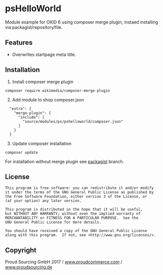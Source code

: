 # psHelloWorld
Module example for OXID 6 using composer merge plugin, instaed installing via packagist/repository/file.

## Features
- Overwrites startpage meta title.

## Installation
1. Install composer merge plugin
```
composer require wikimedia/composer-merge-plugin
```
2. Add module to shop composer.json

```
  "extra": {
    "merge-plugin": {
      "include": [
        "source/modules/ps/pshelloworld/composer.json"
      ]
    }
  }
```

3. Update composer installation
```
composer update
```

For installation without merge plugin see [packagist](https://github.com/proudcommerce/psHelloWorld/tree/packagist) branch.
	
## License
    This program is free software: you can redistribute it and/or modify
    it under the terms of the GNU General Public License as published by
    the Free Software Foundation, either version 3 of the License, or
    (at your option) any later version.

    This program is distributed in the hope that it will be useful,
    but WITHOUT ANY WARRANTY; without even the implied warranty of
    MERCHANTABILITY or FITNESS FOR A PARTICULAR PURPOSE.  See the
    GNU General Public License for more details.

    You should have received a copy of the GNU General Public License
    along with this program.  If not, see <http://www.gnu.org/licenses/>.
    

## Copyright
Proud Sourcing GmbH 2017 / www.proudcommerce.com / www.proudsourcing.de
